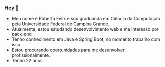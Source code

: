 ### Hey 👋

- Meu nome é Roberta Félix e sou graduanda em Ciência da Computação pela Universidade Federal de Campina Grande.
- Atualmente, estou estudando desenvolvimento web e me interesso por back-end
- Tenho conhecimento em Java e Spring Boot, no momento trabalho com isso. 
- Estou procurando oportunidades para me desenvolver profissionalmente.
- Tenho 22 anos.

